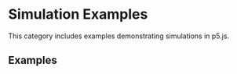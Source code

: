 # Simulation Examples

This category includes examples demonstrating simulations in p5.js.

## Examples
